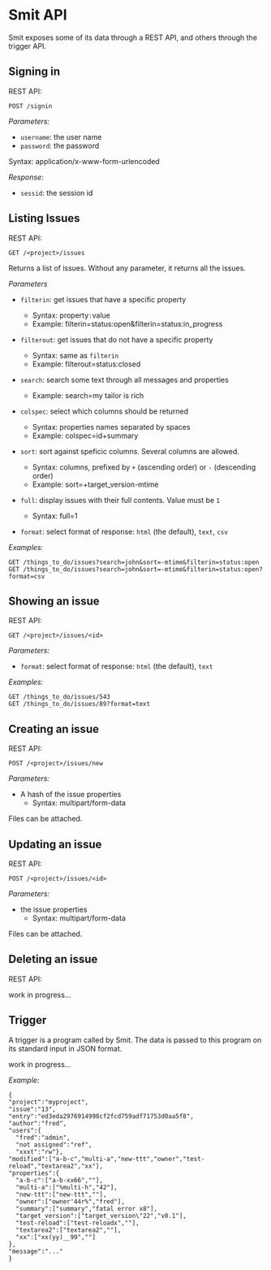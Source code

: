 # Smit API

Smit exposes some of its data through a REST API, and others through the trigger API.

## Signing in
REST API:

```
POST /signin
```

*Parameters:*

- `username`: the user name
- `password`: the password

Syntax: application/x-www-form-urlencoded

*Response:*

- `sessid`: the session id




## Listing Issues
REST API:

```
GET /<project>/issues
```

Returns a list of issues. Without any parameter, it returns all the issues.

*Parameters*

- `filterin`: get issues that have a specific property
    * Syntax: property`:`value
    * Example: filterin=status:open&filterin=status:in_progress

- `filterout`: get issues that do not have a specific property
    * Syntax: same as `filterin`
    * Example: filterout=status:closed
- `search`: search some text through all messages and properties
    * Example: search=my tailor is rich
- `colspec`: select which columns should be returned
    * Syntax: properties names separated by spaces
    * Example: colspec=id+summary
- `sort`: sort against speficic columns. Several columns are allowed.
    * Syntax: columns, prefixed by `+` (ascending order) or `-` (descending order)
    * Example: sort=+target_version-mtime
- `full`: display issues with their full contents. Value must be `1`
    * Syntax: full=1
- `format`: select format of response: `html` (the default), `text`, `csv`

*Examples:*

```
GET /things_to_do/issues?search=john&sort=-mtime&filterin=status:open
GET /things_to_do/issues?search=john&sort=-mtime&filterin=status:open?format=csv
```

## Showing an issue
REST API:

```
GET /<project>/issues/<id>
```

*Parameters:*

- `format`: select format of response: `html` (the default), `text`

*Examples:*

```
GET /things_to_do/issues/543
GET /things_to_do/issues/89?format=text
```


## Creating an issue
REST API:

```
POST /<project>/issues/new
```

*Parameters:*

- A hash of the issue properties
    * Syntax: multipart/form-data

Files can be attached.



## Updating an issue
REST API:

```
POST /<project>/issues/<id>
```

*Parameters:*

- the issue properties
    * Syntax: multipart/form-data

Files can be attached.


## Deleting an issue
REST API:

work in progress...


## Trigger
A trigger is a program called by Smit. The data is passed to this program on its standard input in JSON format.

work in progress...

*Example:*

```
{
"project":"myproject",
"issue":"13",
"entry":"ed3eda2976914998cf2fcd759adf71753d0aa5f8",
"author":"fred",
"users":{
  "fred":"admin",
  "not assigned":"ref",
  "xxxt":"rw"},
"modified":["a-b-c","multi-a","new-ttt","owner","test-reload","textarea2","xx"],
"properties":{
  "a-b-c":["a-b-xx66",""],
  "multi-a":["%multi-h","42"],
  "new-ttt":["new-ttt",""],
  "owner":["owner'44r%","fred"],
  "summary":["summary","fatal error x8"],
  "target_version":["target_version\"22","v0.1"],
  "test-reload":["test-reloadx",""],
  "textarea2":["textarea2",""],
  "xx":["xx(yy)__99",""]
},
"message":"..."
}
```

